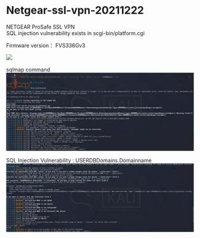 # Netgear-ssl-vpn-20211222


NETGEAR ProSafe  SSL VPN  
SQL injection vulnerability exists in scgi-bin/platform.cgi     


Firmware version： FVS336Gv3  

![](https://github.com/badboycxcc/Netgear-ssl-vpn-20211222/blob/main/FVS336G-0.png)

sqlmap command  
![](https://github.com/badboycxcc/Netgear-ssl-vpn-20211222/blob/main/FVS336G-1.png)

SQL Injection Vulnerability : USERDBDomains.Domainname
![](https://github.com/badboycxcc/Netgear-ssl-vpn-20211222/blob/main/FVS336G-2.png)
